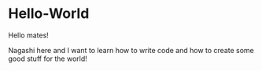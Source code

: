 # Hello-World

Hello mates!

Nagashi here and I want to learn how to write code and how to create some good stuff for the world!
